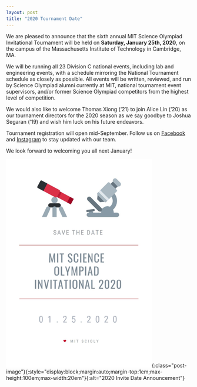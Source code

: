 ```yaml
---
layout: post
title: "2020 Tournament Date"
---
```


We are pleased to announce that the sixth annual MIT Science Olympiad Invitational Tournament will be held on **Saturday, January 25th, 2020**, on the campus of the Massachusetts Institute of Technology in Cambridge, MA.

We will be running all 23 Division C national events, including lab and engineering events, with a schedule mirroring the National Tournament schedule as closely as possible. All events will be written, reviewed, and run by Science Olympiad alumni currently at MIT, national tournament event supervisors, and/or former Science Olympiad competitors from the highest level of competition.

We would also like to welcome Thomas Xiong (‘21) to join Alice Lin (‘20) as our tournament directors for the 2020 season as we say goodbye to Joshua Segaran (‘19) and wish him luck on his future endeavors.

Tournament registration will open mid-September. Follow us on [Facebook](https://www.facebook.com/mitscioly) and [Instagram](https://www.instagram.com/mit_scioly/) to stay updated with our team.

We look forward to welcoming you all next January!

![2020 Date Announcement](assets/images/2020_Date_Announcement.png){:class="post-image"}{:style="display:block;margin:auto;margin-top:1em;max-height:100em;max-width:20em"}{:alt="2020 Invite Date Announcement"}
